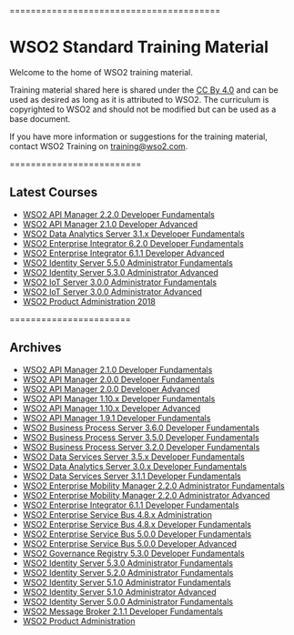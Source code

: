 

========================================
<h1>WSO2 Standard Training Material</h1>

Welcome to the home of WSO2 training material.

Training material shared here is shared under the [CC By 4.0](https://creativecommons.org/licenses/by/4.0/) and can be used as desired as long as it is attributed to WSO2.  The curriculum is copyrighted to WSO2 and should not be modified but can be used as a base document.

If you have more information or suggestions for the training material, contact WSO2 Training on training@wso2.com.

=========================
<h2>Latest Courses</h2>

* [WSO2 API Manager 2.2.0 Developer Fundamentals](https://github.com/wso2/WSO2-Training/releases/tag/APIM220DF)
* [WSO2 API Manager 2.1.0 Developer Advanced](https://github.com/wso2/WSO2-Training/releases/tag/APIM210DA)
* [WSO2 Data Analytics Server 3.1.x Developer Fundamentals](https://github.com/wso2/WSO2-Training/releases/tag/DAS310)
* [WSO2 Enterprise Integrator 6.2.0 Developer Fundamentals](https://github.com/wso2/WSO2-Training/releases/tag/EI620DF)
* [WSO2 Enterprise Integrator 6.1.1 Developer Advanced](https://github.com/wso2/WSO2-Training/releases/tag/EI611DA)
* [WSO2 Identity Server 5.5.0 Administrator Fundamentals](https://github.com/wso2/WSO2-Training/releases/tag/IS550AF)
* [WSO2 Identity Server 5.3.0 Administrator Advanced](https://github.com/wso2/WSO2-Training/releases/tag/IS530AA)
* [WSO2 IoT Server 3.0.0 Administrator Fundamentals](https://github.com/wso2/WSO2-Training/releases/tag/IoTS300AF)
* [WSO2 IoT Server 3.0.0 Administrator Advanced](https://github.com/wso2/WSO2-Training/releases/tag/IoTS300AA)
* [WSO2 Product Administration 2018](https://github.com/wso2/WSO2-Training/releases/tag/PA2018)

=======================

<h2>Archives</h2>

* [WSO2 API Manager 2.1.0 Developer Fundamentals](https://github.com/wso2/WSO2-Training/releases/tag/APIM210DF)
* [WSO2 API Manager 2.0.0 Developer Fundamentals](https://github.com/wso2/WSO2-Training/releases/tag/APIM2.0.0DF)
* [WSO2 API Manager 2.0.0 Developer Advanced](https://github.com/wso2/WSO2-Training/releases/tag/APIM200DA)
* [WSO2 API Manager 1.10.x Developer Fundamentals](https://github.com/wso2/WSO2-Training/releases/tag/APIM1.10.0DF)
* [WSO2 API Manager 1.10.x Developer Advanced](https://github.com/wso2/WSO2-Training/releases/tag/APIM1.10.0DA)
* [WSO2 API Manager 1.9.1 Developer Fundamentals](https://github.com/wso2/WSO2-Training/releases/tag/APIM1.9.1DF)
* [WSO2 Business Process Server 3.6.0 Developer Fundamentals](https://github.com/wso2/WSO2-Training/releases/tag/BPS360DF)
* [WSO2 Business Process Server 3.5.0 Developer Fundamentals](https://github.com/wso2/WSO2-Training/releases/tag/BPS3.5.xDF)
* [WSO2 Business Process Server 3.2.0 Developer Fundamentals](https://github.com/wso2/WSO2-Training/releases/tag/BPS3.2.0)
* [WSO2 Data Services Server 3.5.x Developer Fundamentals](https://github.com/wso2/WSO2-Training/releases/tag/DSS3.5.x)
* [WSO2 Data Analytics Server 3.0.x Developer Fundamentals](https://github.com/wso2/WSO2-Training/releases/tag/DAS300)
* [WSO2 Data Services Server 3.1.1 Developer Fundamentals](https://github.com/wso2/WSO2-Training/releases/tag/DSS3.1.1)
* [WSO2 Enterprise Mobility Manager 2.2.0 Administrator Fundamentals](https://github.com/wso2/WSO2-Training/releases/tag/EMM220AF)
* [WSO2 Enterprise Mobility Manager 2.2.0 Administrator Advanced](https://github.com/wso2/WSO2-Training/releases/tag/EMM220AA)
* [WSO2 Enterprise Integrator 6.1.1 Developer Fundamentals](https://github.com/wso2/WSO2-Training/releases/tag/EI611DF)
* [WSO2 Enterprise Service Bus 4.8.x Administration](https://github.com/wso2/WSO2-Training/releases/tag/ESB4.8.xA)
* [WSO2 Enterprise Service Bus 4.8.x Developer Fundamentals](https://github.com/wso2/WSO2-Training/releases/tag/ESB4.8.xDF)
* [WSO2 Enterprise Service Bus 5.0.0 Developer Fundamentals](https://github.com/wso2/WSO2-Training/releases/tag/ESB5.0.0DF)
* [WSO2 Enterprise Service Bus 5.0.0 Developer Advanced](https://github.com/wso2/WSO2-Training/releases/tag/ESB500DA)
* [WSO2 Governance Registry 5.3.0 Developer Fundamentals](https://github.com/wso2/WSO2-Training/releases/tag/GREG530DF)
* [WSO2 Identity Server 5.3.0 Administrator Fundamentals](https://github.com/wso2/WSO2-Training/releases/tag/IS530AF)
* [WSO2 Identity Server 5.2.0 Administrator Fundamentals](https://github.com/wso2/WSO2-Training/releases/tag/IS5.2.0DF)
* [WSO2 Identity Server 5.1.0 Administrator Fundamentals](https://github.com/wso2/WSO2-Training/releases/tag/IS5.1.0DF)
* [WSO2 Identity Server 5.1.0 Administrator Advanced](https://github.com/wso2/WSO2-Training/releases/tag/IS5.1.0DA)
* [WSO2 Identity Server 5.0.0 Administrator Fundamentals](https://github.com/wso2/WSO2-Training/releases/tag/IS5.0.0DF)
* [WSO2 Message Broker 2.1.1 Developer Fundamentals](https://github.com/wso2/WSO2-Training/releases/tag/MB2.1.1)
* [WSO2 Product Administration](https://github.com/wso2/WSO2-Training/releases/tag/PA4.4.5)

